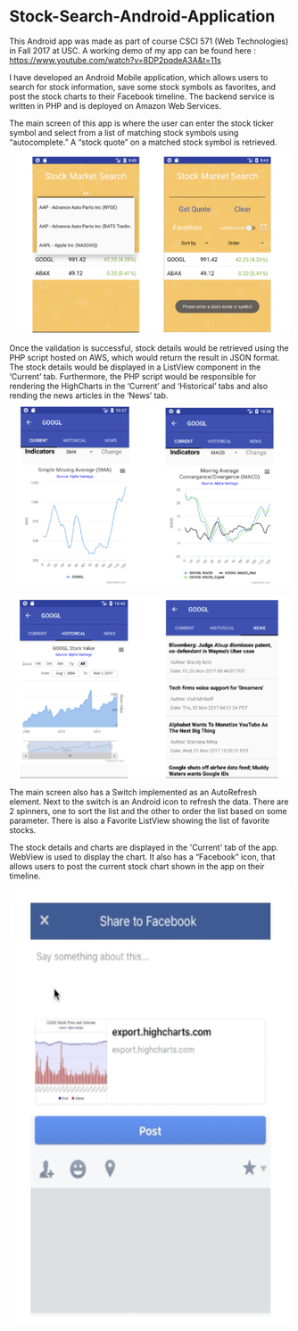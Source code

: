 # Stock-Search-Android-Application

This Android app was made as part of course CSCI 571 (Web Technologies) in Fall 2017 at USC. 
A working demo of my app can be found here : https://www.youtube.com/watch?v=8DP2pqdeA3A&t=11s

I have developed an Android Mobile application, which allows users to search for stock information, save some stock symbols
as favorites, and post the stock charts to their Facebook timeline. The backend service is written in PHP and is deployed on Amazon Web Services.

The main screen of this app is where the user can enter the stock ticker symbol and select from a list of matching stock symbols using “autocomplete.” A “stock quote” on a matched stock symbol is retrieved.
![Screenshot](Screenshots/MainScreen.png)

Once the validation is successful, stock details would be retrieved using the PHP script hosted on AWS, which would return the result in JSON format. The stock details would be displayed in a ListView component in the ‘Current’ tab. Furthermore, the
PHP script would be responsible for rendering the HighCharts in the ‘Current’ and ‘Historical’
tabs and also rending the news articles in the ‘News’ tab.
![Screenshot](Screenshots/Current.png)

![Screenshot](Screenshots/HistoricAndNews.png)

The main screen also has a Switch implemented as an AutoRefresh element. Next to the switch is an Android icon to refresh the data. There are 2 spinners, one to sort the list and the other to order the list based on some parameter. There is also a Favorite ListView showing the list of favorite stocks.

The stock details and charts are displayed in the 'Current' tab of the app. WebView is used to display the chart. It also has a “Facebook” icon, that allows users to post the current stock chart shown in the app on their timeline.
![Screenshot](Screenshots/Fb.png)
